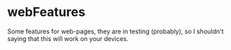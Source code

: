 # webFeatures
Some features for web-pages, they are in testing (probably), so I shouldn't saying that this will work on your devices.
